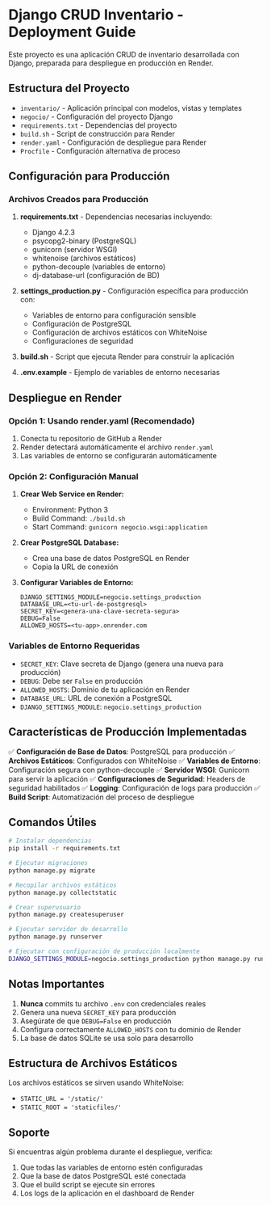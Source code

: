 # Django CRUD Inventario - Deployment Guide

Este proyecto es una aplicación CRUD de inventario desarrollada con Django, preparada para despliegue en producción en Render.

## Estructura del Proyecto

- `inventario/` - Aplicación principal con modelos, vistas y templates
- `negocio/` - Configuración del proyecto Django
- `requirements.txt` - Dependencias del proyecto
- `build.sh` - Script de construcción para Render
- `render.yaml` - Configuración de despliegue para Render
- `Procfile` - Configuración alternativa de proceso

## Configuración para Producción

### Archivos Creados para Producción

1. **requirements.txt** - Dependencias necesarias incluyendo:
   - Django 4.2.3
   - psycopg2-binary (PostgreSQL)
   - gunicorn (servidor WSGI)
   - whitenoise (archivos estáticos)
   - python-decouple (variables de entorno)
   - dj-database-url (configuración de BD)

2. **settings_production.py** - Configuración específica para producción con:
   - Variables de entorno para configuración sensible
   - Configuración de PostgreSQL
   - Configuración de archivos estáticos con WhiteNoise
   - Configuraciones de seguridad

3. **build.sh** - Script que ejecuta Render para construir la aplicación

4. **.env.example** - Ejemplo de variables de entorno necesarias

## Despliegue en Render

### Opción 1: Usando render.yaml (Recomendado)

1. Conecta tu repositorio de GitHub a Render
2. Render detectará automáticamente el archivo `render.yaml`
3. Las variables de entorno se configurarán automáticamente

### Opción 2: Configuración Manual

1. **Crear Web Service en Render:**
   - Environment: Python 3
   - Build Command: `./build.sh`
   - Start Command: `gunicorn negocio.wsgi:application`

2. **Crear PostgreSQL Database:**
   - Crea una base de datos PostgreSQL en Render
   - Copia la URL de conexión

3. **Configurar Variables de Entorno:**
   ```
   DJANGO_SETTINGS_MODULE=negocio.settings_production
   DATABASE_URL=<tu-url-de-postgresql>
   SECRET_KEY=<genera-una-clave-secreta-segura>
   DEBUG=False
   ALLOWED_HOSTS=<tu-app>.onrender.com
   ```

### Variables de Entorno Requeridas

- `SECRET_KEY`: Clave secreta de Django (genera una nueva para producción)
- `DEBUG`: Debe ser `False` en producción
- `ALLOWED_HOSTS`: Dominio de tu aplicación en Render
- `DATABASE_URL`: URL de conexión a PostgreSQL
- `DJANGO_SETTINGS_MODULE`: `negocio.settings_production`

## Características de Producción Implementadas

✅ **Configuración de Base de Datos**: PostgreSQL para producción
✅ **Archivos Estáticos**: Configurados con WhiteNoise
✅ **Variables de Entorno**: Configuración segura con python-decouple
✅ **Servidor WSGI**: Gunicorn para servir la aplicación
✅ **Configuraciones de Seguridad**: Headers de seguridad habilitados
✅ **Logging**: Configuración de logs para producción
✅ **Build Script**: Automatización del proceso de despliegue

## Comandos Útiles

```bash
# Instalar dependencias
pip install -r requirements.txt

# Ejecutar migraciones
python manage.py migrate

# Recopilar archivos estáticos
python manage.py collectstatic

# Crear superusuario
python manage.py createsuperuser

# Ejecutar servidor de desarrollo
python manage.py runserver

# Ejecutar con configuración de producción localmente
DJANGO_SETTINGS_MODULE=negocio.settings_production python manage.py runserver
```

## Notas Importantes

1. **Nunca** commits tu archivo `.env` con credenciales reales
2. Genera una nueva `SECRET_KEY` para producción
3. Asegúrate de que `DEBUG=False` en producción
4. Configura correctamente `ALLOWED_HOSTS` con tu dominio de Render
5. La base de datos SQLite se usa solo para desarrollo

## Estructura de Archivos Estáticos

Los archivos estáticos se sirven usando WhiteNoise:
- `STATIC_URL = '/static/'`
- `STATIC_ROOT = 'staticfiles/'`

## Soporte

Si encuentras algún problema durante el despliegue, verifica:
1. Que todas las variables de entorno estén configuradas
2. Que la base de datos PostgreSQL esté conectada
3. Que el build script se ejecute sin errores
4. Los logs de la aplicación en el dashboard de Render
